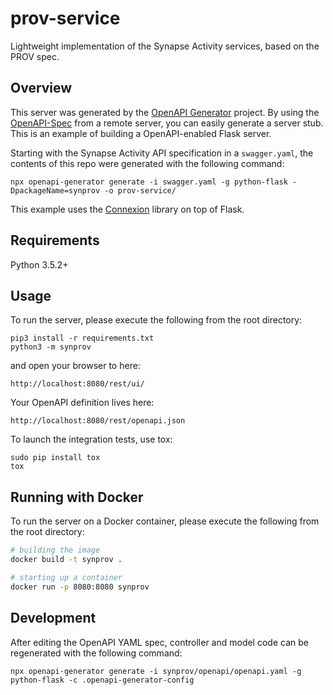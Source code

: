 # prov-service

Lightweight implementation of the Synapse Activity services, based on the PROV spec.

## Overview

This server was generated by the [OpenAPI Generator](https://openapi-generator.tech) project. By using the
[OpenAPI-Spec](https://openapis.org) from a remote server, you can easily generate a server stub.  This
is an example of building a OpenAPI-enabled Flask server.

Starting with the Synapse Activity API specification in a `swagger.yaml`, the contents of this repo were generated with the following command:

```
npx openapi-generator generate -i swagger.yaml -g python-flask -DpackageName=synprov -o prov-service/
```

This example uses the [Connexion](https://github.com/zalando/connexion) library on top of Flask.

## Requirements

Python 3.5.2+

## Usage

To run the server, please execute the following from the root directory:

```
pip3 install -r requirements.txt
python3 -m synprov
```

and open your browser to here:

```
http://localhost:8080/rest/ui/
```

Your OpenAPI definition lives here:

```
http://localhost:8080/rest/openapi.json
```

To launch the integration tests, use tox:
```
sudo pip install tox
tox
```

## Running with Docker

To run the server on a Docker container, please execute the following from the root directory:

```bash
# building the image
docker build -t synprov .

# starting up a container
docker run -p 8080:8080 synprov
```

## Development

After editing the OpenAPI YAML spec, controller and model code can be regenerated with the following command:

```
npx openapi-generator generate -i synprov/openapi/openapi.yaml -g python-flask -c .openapi-generator-config
```